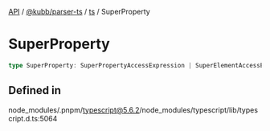 [API](../../../../../packages.md) / [@kubb/parser-ts](../../../index.md) / [ts](../index.md) / SuperProperty

# SuperProperty

```ts
type SuperProperty: SuperPropertyAccessExpression | SuperElementAccessExpression;
```

## Defined in

node\_modules/.pnpm/typescript@5.6.2/node\_modules/typescript/lib/typescript.d.ts:5064
